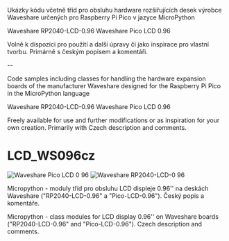 Ukázky kódu včetně tříd pro obsluhu hardware rozšiřujících desek výrobce Waveshare určených pro Raspberry Pi Pico v jazyce MicroPython

Waveshare RP2040-LCD-0.96
Waveshare Pico LCD 0.96

Volně k dispozici pro použití a další úpravy či jako inspirace pro vlastní tvorbu. Primárně s českým popisem a komentáři.

--

Code samples including classes for handling the hardware expansion boards of the manufacturer Waveshare designed for the Raspberry Pi Pico in the MicroPython language

Waveshare RP2040-LCD-0.96
Waveshare Pico LCD 0.96

Freely available for use and further modifications or as inspiration for your own creation. Primarily with Czech description and comments.

# LCD_WS096cz
![Waveshare Pico LCD 0 96](https://user-images.githubusercontent.com/104675746/221903260-2f03fb6b-c191-4208-8905-7642ab055ea5.jpg)
![Waveshare RP2040-LCD-0 96](https://user-images.githubusercontent.com/104675746/221903266-4e0dcd90-bac4-4238-9047-f4aea33a78eb.jpg)

Micropython - moduly tříd pro obsluhu LCD displeje 0.96'' na deskách Waveshare ("RP2040-LCD-0.96" a "Pico-LCD-0.96").
Český popis a komentáře.



Micropython - class modules for LCD display 0.96'' on Waveshare boards ("RP2040-LCD-0.96" and "Pico-LCD-0.96").
Czech description and comments.
